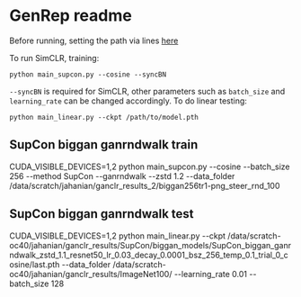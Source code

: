 # GenRep readme

Before running, setting the path via lines [here](https://github.com/ali-design/ganCLR/blob/master/main_supcon.py#L79-L81)

To run SimCLR, training:
```
python main_supcon.py --cosine --syncBN
```
`--syncBN` is required for SimCLR, other parameters such as `batch_size` and `learning_rate` can be changed accordingly.
To do linear testing:
```
python main_linear.py --ckpt /path/to/model.pth
```
## SupCon biggan ganrndwalk train
CUDA_VISIBLE_DEVICES=1,2 python main_supcon.py --cosine --batch_size 256 --method SupCon --ganrndwalk --zstd 1.2 --data_folder /data/scratch/jahanian/ganclr_results_2/biggan256tr1-png_steer_rnd_100
## SupCon biggan ganrndwalk test
CUDA_VISIBLE_DEVICES=1,2 python main_linear.py --ckpt /data/scratch-oc40/jahanian/ganclr_results/SupCon/biggan_models/SupCon_biggan_ganrndwalk_zstd_1.1_resnet50_lr_0.03_decay_0.0001_bsz_256_temp_0.1_trial_0_cosine/last.pth --data_folder /data/scratch-oc40/jahanian/ganclr_results/ImageNet100/ --learning_rate 0.01 --batch_size 128
